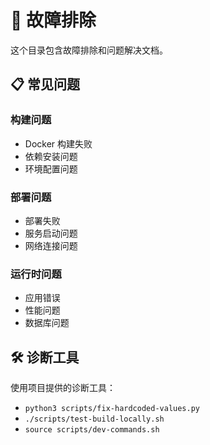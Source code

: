 # 🔧 故障排除

这个目录包含故障排除和问题解决文档。

## 📋 常见问题

### 构建问题
- Docker 构建失败
- 依赖安装问题
- 环境配置问题

### 部署问题
- 部署失败
- 服务启动问题
- 网络连接问题

### 运行时问题
- 应用错误
- 性能问题
- 数据库问题

## 🛠️ 诊断工具

使用项目提供的诊断工具：
- `python3 scripts/fix-hardcoded-values.py`
- `./scripts/test-build-locally.sh`
- `source scripts/dev-commands.sh`
